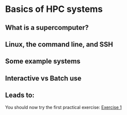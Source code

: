 # Basics of HPC systems


## What is a supercomputer?


## Linux, the command line, and SSH


## Some example systems


## Interactive vs Batch use



## Leads to:
You should now try the first practical exercise:
[Exercise 1](ex1/ex1.md)

